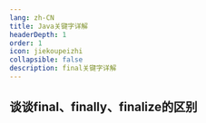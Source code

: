 ```yaml
---
lang: zh-CN
title: Java关键字详解
headerDepth: 1
order: 1
icon: jiekoupeizhi
collapsible: false
description: final关键字详解
---
```




## 谈谈final、finally、finalize的区别





